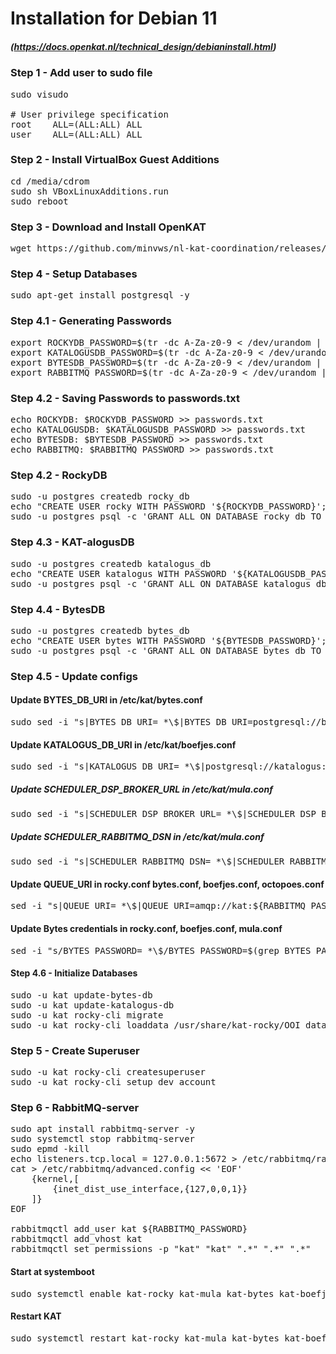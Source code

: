 # Installation for Debian 11 
##### (https://docs.openkat.nl/technical_design/debianinstall.html)

### Step 1 - Add user to sudo file
<pre>
sudo visudo

# User privilege specification
root    ALL=(ALL:ALL) ALL
user    ALL=(ALL:ALL) ALL
</pre>

### Step 2 - Install VirtualBox Guest Additions
<pre>
cd /media/cdrom
sudo sh VBoxLinuxAdditions.run
sudo reboot
</pre>

### Step 3 - Download and Install OpenKAT
<pre>
wget https://github.com/minvws/nl-kat-coordination/releases/download/v1.5.2/kat-debian11-1.5.2.tar.gz && wget https://github.com/dekkers/xtdb-http-multinode/releases/download/v1.0.2/xtdb-http-multinode_1.0.2_all.deb && tar zvxf kat-*.tar.gz && sudo apt install --no-install-recommends ./kat-*_amd64.deb ./xtdb-http-multinode_*_all.deb -y
</pre>

### Step 4 - Setup Databases
<pre>
sudo apt-get install postgresql -y
</pre>

### Step 4.1 - Generating Passwords
<pre>
export ROCKYDB_PASSWORD=$(tr -dc A-Za-z0-9 < /dev/urandom | head -c 20)
export KATALOGUSDB_PASSWORD=$(tr -dc A-Za-z0-9 < /dev/urandom | head -c 20)
export BYTESDB_PASSWORD=$(tr -dc A-Za-z0-9 < /dev/urandom | head -c 20)
export RABBITMQ_PASSWORD=$(tr -dc A-Za-z0-9 < /dev/urandom | head -c 20)
</pre>

### Step 4.2 - Saving Passwords to passwords.txt
<pre>
echo ROCKYDB: $ROCKYDB_PASSWORD >> passwords.txt
echo KATALOGUSDB: $KATALOGUSDB_PASSWORD >> passwords.txt
echo BYTESDB: $BYTESDB_PASSWORD >> passwords.txt
echo RABBITMQ: $RABBITMQ_PASSWORD >> passwords.txt
</pre>

### Step 4.2 - RockyDB
<pre>
sudo -u postgres createdb rocky_db
echo "CREATE USER rocky WITH PASSWORD '${ROCKYDB_PASSWORD}';" | sudo -u postgres psql
sudo -u postgres psql -c 'GRANT ALL ON DATABASE rocky_db TO rocky;'
</pre>

### Step 4.3 - KAT-alogusDB
<pre>
sudo -u postgres createdb katalogus_db
echo "CREATE USER katalogus WITH PASSWORD '${KATALOGUSDB_PASSWORD}';" | sudo -u postgres psql
sudo -u postgres psql -c 'GRANT ALL ON DATABASE katalogus_db TO katalogus;'
</pre>

### Step 4.4 - BytesDB
<pre>
sudo -u postgres createdb bytes_db
echo "CREATE USER bytes WITH PASSWORD '${BYTESDB_PASSWORD}';" | sudo -u postgres psql
sudo -u postgres psql -c 'GRANT ALL ON DATABASE bytes_db TO bytes;'
</pre>

### Step 4.5 - Update configs
#### Update BYTES_DB_URI in /etc/kat/bytes.conf
<pre>
sudo sed -i "s|BYTES_DB_URI= *\$|BYTES_DB_URI=postgresql://bytes:${BYTESDB_PASSWORD}@localhost/bytes_db|" /etc/kat/bytes.conf
</pre>
#### Update KATALOGUS_DB_URI in /etc/kat/boefjes.conf
<pre>
sudo sed -i "s|KATALOGUS_DB_URI= *\$|postgresql://katalogus:${KATALOGUSDB_PASSWORD}@localhost/katalogus_db|" /etc/kat/boefjes.conf
</pre>
##### Update SCHEDULER_DSP_BROKER_URL in /etc/kat/mula.conf
<pre>
sudo sed -i "s|SCHEDULER_DSP_BROKER_URL= *\$|SCHEDULER_DSP_BROKER_URL=amqp://kat:${RABBITMQ_PASSWORD}@localhost:5672/kat|" /etc/kat/mula.conf
</pre>
##### Update SCHEDULER_RABBITMQ_DSN in /etc/kat/mula.conf 
<pre>
sudo sed -i "s|SCHEDULER_RABBITMQ_DSN= *\$|SCHEDULER_RABBITMQ_DSN=amqp://kat:${RABBITMQ_PASSWORD}@localhost:5672/kat|" /etc/kat/mula.conf
</pre>
#### Update QUEUE_URI in rocky.conf bytes.conf, boefjes.conf, octopoes.conf
<pre>
sed -i "s|QUEUE_URI= *\$|QUEUE_URI=amqp://kat:${RABBITMQ_PASSWORD}@localhost:5672/kat|" /etc/kat/*.conf
</pre>
#### Update Bytes credentials in rocky.conf, boefjes.conf, mula.conf
<pre>
sed -i "s/BYTES_PASSWORD= *\$/BYTES_PASSWORD=$(grep BYTES_PASSWORD /etc/kat/bytes.conf | awk -F'=' '{ print $2 }')/" /etc/kat/*.conf
</pre>

#### Step 4.6 - Initialize Databases
<pre>
sudo -u kat update-bytes-db
sudo -u kat update-katalogus-db
sudo -u kat rocky-cli migrate
sudo -u kat rocky-cli loaddata /usr/share/kat-rocky/OOI_database_seed.json
</pre>

### Step 5 - Create Superuser
<pre>
sudo -u kat rocky-cli createsuperuser
sudo -u kat rocky-cli setup_dev_account
</pre>

### Step 6 - RabbitMQ-server
<pre>
sudo apt install rabbitmq-server -y
sudo systemctl stop rabbitmq-server
sudo epmd -kill
echo listeners.tcp.local = 127.0.0.1:5672 > /etc/rabbitmq/rabbitmq.conf
cat > /etc/rabbitmq/advanced.config << 'EOF'
    {kernel,[
        {inet_dist_use_interface,{127,0,0,1}}
    ]}
EOF

rabbitmqctl add_user kat ${RABBITMQ_PASSWORD}
rabbitmqctl add_vhost kat
rabbitmqctl set_permissions -p "kat" "kat" ".*" ".*" ".*"
</pre>

#### Start at systemboot
<pre>
sudo systemctl enable kat-rocky kat-mula kat-bytes kat-boefjes kat-normalizers kat-katalogus kat-keiko kat-octopoes kat-octopoes-worker
</pre>
#### Restart KAT
<pre>
sudo systemctl restart kat-rocky kat-mula kat-bytes kat-boefjes kat-normalizers kat-katalogus kat-keiko kat-octopoes kat-octopoes-worker
</pre>
